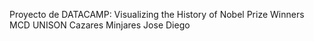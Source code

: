 Proyecto de DATACAMP: Visualizing the History of Nobel Prize Winners MCD UNISON Cazares Minjares Jose Diego
